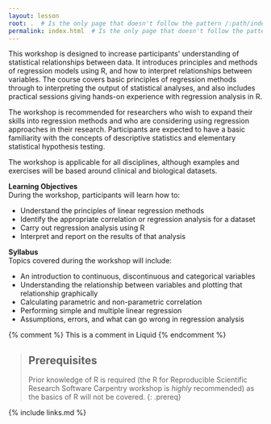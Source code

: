 ```yaml
---
layout: lesson
root: .  # Is the only page that doesn't follow the pattern /:path/index.html
permalink: index.html  # Is the only page that doesn't follow the pattern /:path/index.html
---
```

This workshop is designed to increase participants' understanding of statistical relationships between data. It introduces principles and methods of regression models using R, and how to interpret relationships between variables. The course covers basic principles of regression methods through to interpreting the output of statistical analyses, and also includes practical sessions giving hands-on experience with regression analysis in R.

The workshop is recommended for researchers who wish to expand their skills into regression methods and who are considering using regression approaches in their research. Participants are expected to have a basic familiarity with the concepts of descriptive statistics and elementary statistical hypothesis testing.

The workshop is applicable for all disciplines, although examples and exercises will be based around clinical and biological datasets. 

<b>Learning Objectives</b><br>
During the workshop, participants will learn how to:
<ul>
  <li>Understand the principles of linear regression methods</li>
  <li>Identify the appropriate correlation or regression analysis for a dataset</li>
  <li>Carry out regression analysis using R</li>
  <li>Interpret and report on the results of that analysis</li>

</ul>
<b>Syllabus</b><br>
Topics covered during the workshop will include:
<ul>
  <li>An introduction to continuous, discontinuous and categorical variables</li>
  <li>Understanding the relationship between variables and plotting that relationship graphically</li>
  <li>Calculating parametric and non-parametric correlation</li>
  <li>Performing simple and multiple linear regression</li>
  <li>Assumptions, errors, and what can go wrong in regression analysis</li>
</ul>
<!-- This is an html comment -->

{% comment %} This is a comment in Liquid {% endcomment %}

> ## Prerequisites
>
> Prior knowledge of R is required (the R for Reproducible Scientific Research Software Carpentry workshop is _highly_ recommended) as the basics of R will not be covered.
{: .prereq}

{% include links.md %}

